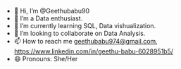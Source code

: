 - 👋 Hi, I’m @Geethubabu90
- 👀 I’m a Data enthusiast.
- 🌱 I’m currently learning SQL, Data vishualization.
- 💞️ I’m looking to collaborate on Data Analysis.
- 📫 How to reach me geethubabu974@gmail.com, https://www.linkedin.com/in/geethu-babu-6028951b5/
- 😄 Pronouns: She/Her


<!---
Geethubabu90/Geethubabu90 is a ✨ special ✨ repository because its `README.md` (this file) appears on your GitHub profile.
You can click the Preview link to take a look at your changes.
--->
